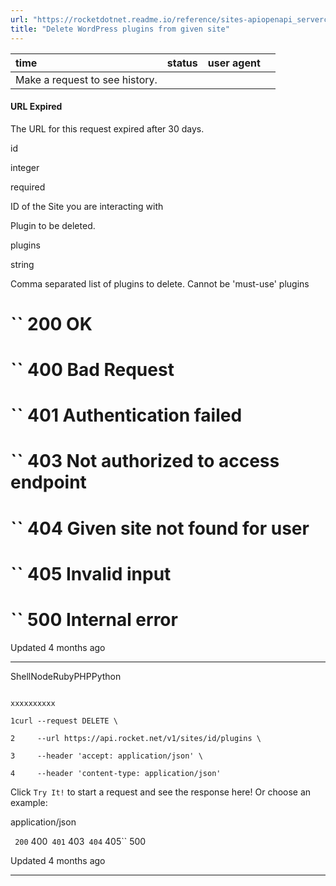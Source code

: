 ```yaml
---
url: "https://rocketdotnet.readme.io/reference/sites-apiopenapi_servercontrollersplugins_controllersites_id_plugins_delete"
title: "Delete WordPress plugins from given site"
---
```


| time | status | user agent |  |
| :-- | :-- | :-- | :-- |
| Make a request to see history. |

#### URL Expired

The URL for this request expired after 30 days.

id

integer

required

ID of the Site you are interacting with

Plugin to be deleted.

plugins

string

Comma separated list of plugins to delete. Cannot be 'must-use' plugins

# `` 200      OK

# `` 400      Bad Request

# `` 401      Authentication failed

# `` 403      Not authorized to access endpoint

# `` 404      Given site not found for user

# `` 405      Invalid input

# `` 500      Internal error

Updated 4 months ago

* * *

ShellNodeRubyPHPPython

```

xxxxxxxxxx

1curl --request DELETE \

2     --url https://api.rocket.net/v1/sites/id/plugins \

3     --header 'accept: application/json' \

4     --header 'content-type: application/json'

```

Click `Try It!` to start a request and see the response here! Or choose an example:

application/json

`` 200`` 400`` 401`` 403`` 404`` 405`` 500

Updated 4 months ago

* * *